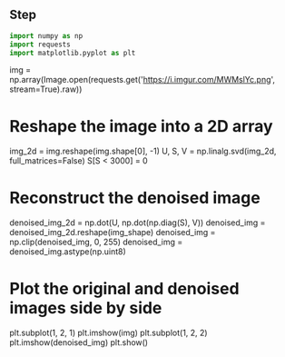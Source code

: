 
## Step
```python
import numpy as np
import requests
import matplotlib.pyplot as plt
```

img = np.array(Image.open(requests.get('https://i.imgur.com/MWMslYc.png', stream=True).raw))

# Reshape the image into a 2D array
img_2d = img.reshape(img.shape[0], -1)
U, S, V = np.linalg.svd(img_2d, full_matrices=False)
S[S < 3000] = 0

# Reconstruct the denoised image
denoised_img_2d = np.dot(U, np.dot(np.diag(S), V))
denoised_img = denoised_img_2d.reshape(img_shape)
denoised_img = np.clip(denoised_img, 0, 255)
denoised_img = denoised_img.astype(np.uint8)

# Plot the original and denoised images side by side
plt.subplot(1, 2, 1)
plt.imshow(img)
plt.subplot(1, 2, 2)
plt.imshow(denoised_img)
plt.show()
